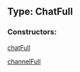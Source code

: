 ## Type: ChatFull  

### Constructors:

[chatFull](../constructors/chatFull.md)  

[channelFull](../constructors/channelFull.md)  

